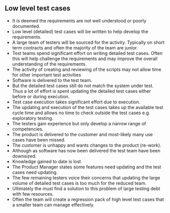 ## Low level test cases

* It is deemed the requirements are not well understood or poorly documented.
* Low level (detailed) test cases will be written to help develop the requirements.
* A large team of testers will be sourced for the activity. Typically on short term contracts and often the majority of the team are junior.
* Test teams spend significant effort on writing detailed test cases. Often this will help challenge the requirements and may improve the overall understanding of the requirements.
* The activity of creating and reviewing of the scripts may not allow time for other important test activities
* Software is delivered to the test team.
* But the detailed test cases still do not match the system under test. Thus a lot of effort is spent updating the detailed test cases either before or during execution.
* Test case execution takes significant effort due to execution.
* The updating and execution of the test cases takes up the available test cycle time and allows no time to check outside the test cases e.g. exploratory testing.
* The testers gain experience but only develop a narrow range of competencies.
* The product is delivered to the customer and most-likely many use cases have been missed.
* The customer is unhappy and wants changes to the product (re-work).
* Although as software has now been delivered the test team have been downsized.
* Knowledge gained to date is lost
* The Product Manager states some features need updating and the test cases need updating.
* The few remaining testers voice their concerns that updating the large volume of detailed test cases is too much for the reduced team.
* Ultimately the must find a solution to this problem of large testing debt with few resources.
* Often the team will create a regression pack of high level test cases that a smaller team can manage effectively.
